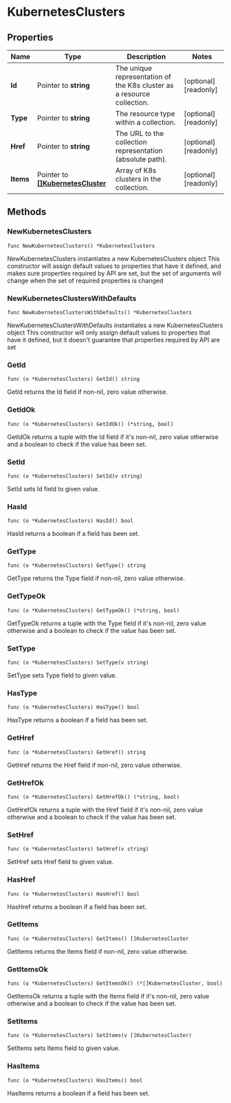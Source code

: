 # KubernetesClusters

## Properties

|Name | Type | Description | Notes|
|------------ | ------------- | ------------- | -------------|
|**Id** | Pointer to **string** | The unique representation of the K8s cluster as a resource collection. | [optional] [readonly] |
|**Type** | Pointer to **string** | The resource type within a collection. | [optional] [readonly] |
|**Href** | Pointer to **string** | The URL to the collection representation (absolute path). | [optional] [readonly] |
|**Items** | Pointer to [**[]KubernetesCluster**](KubernetesCluster.md) | Array of K8s clusters in the collection. | [optional] [readonly] |

## Methods

### NewKubernetesClusters

`func NewKubernetesClusters() *KubernetesClusters`

NewKubernetesClusters instantiates a new KubernetesClusters object
This constructor will assign default values to properties that have it defined,
and makes sure properties required by API are set, but the set of arguments
will change when the set of required properties is changed

### NewKubernetesClustersWithDefaults

`func NewKubernetesClustersWithDefaults() *KubernetesClusters`

NewKubernetesClustersWithDefaults instantiates a new KubernetesClusters object
This constructor will only assign default values to properties that have it defined,
but it doesn't guarantee that properties required by API are set

### GetId

`func (o *KubernetesClusters) GetId() string`

GetId returns the Id field if non-nil, zero value otherwise.

### GetIdOk

`func (o *KubernetesClusters) GetIdOk() (*string, bool)`

GetIdOk returns a tuple with the Id field if it's non-nil, zero value otherwise
and a boolean to check if the value has been set.

### SetId

`func (o *KubernetesClusters) SetId(v string)`

SetId sets Id field to given value.

### HasId

`func (o *KubernetesClusters) HasId() bool`

HasId returns a boolean if a field has been set.

### GetType

`func (o *KubernetesClusters) GetType() string`

GetType returns the Type field if non-nil, zero value otherwise.

### GetTypeOk

`func (o *KubernetesClusters) GetTypeOk() (*string, bool)`

GetTypeOk returns a tuple with the Type field if it's non-nil, zero value otherwise
and a boolean to check if the value has been set.

### SetType

`func (o *KubernetesClusters) SetType(v string)`

SetType sets Type field to given value.

### HasType

`func (o *KubernetesClusters) HasType() bool`

HasType returns a boolean if a field has been set.

### GetHref

`func (o *KubernetesClusters) GetHref() string`

GetHref returns the Href field if non-nil, zero value otherwise.

### GetHrefOk

`func (o *KubernetesClusters) GetHrefOk() (*string, bool)`

GetHrefOk returns a tuple with the Href field if it's non-nil, zero value otherwise
and a boolean to check if the value has been set.

### SetHref

`func (o *KubernetesClusters) SetHref(v string)`

SetHref sets Href field to given value.

### HasHref

`func (o *KubernetesClusters) HasHref() bool`

HasHref returns a boolean if a field has been set.

### GetItems

`func (o *KubernetesClusters) GetItems() []KubernetesCluster`

GetItems returns the Items field if non-nil, zero value otherwise.

### GetItemsOk

`func (o *KubernetesClusters) GetItemsOk() (*[]KubernetesCluster, bool)`

GetItemsOk returns a tuple with the Items field if it's non-nil, zero value otherwise
and a boolean to check if the value has been set.

### SetItems

`func (o *KubernetesClusters) SetItems(v []KubernetesCluster)`

SetItems sets Items field to given value.

### HasItems

`func (o *KubernetesClusters) HasItems() bool`

HasItems returns a boolean if a field has been set.



